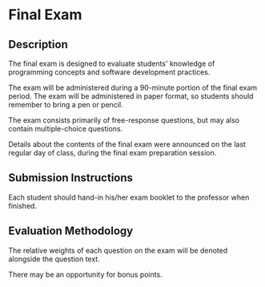 # Final Exam

## Description

The final exam is designed to evaluate students' knowledge of programming concepts and software development practices.

The exam will be administered during a 90-minute portion of the final exam period. The exam will be administered in paper format, so students should remember to bring a pen or pencil.

The exam consists primarily of free-response questions, but may also contain multiple-choice questions.

Details about the contents of the final exam were announced on the last regular day of class, during the final exam preparation session.

## Submission Instructions

Each student should hand-in his/her exam booklet to the professor when finished.

## Evaluation Methodology

The relative weights of each question on the exam will be denoted alongside the question text.

There may be an opportunity for bonus points.
